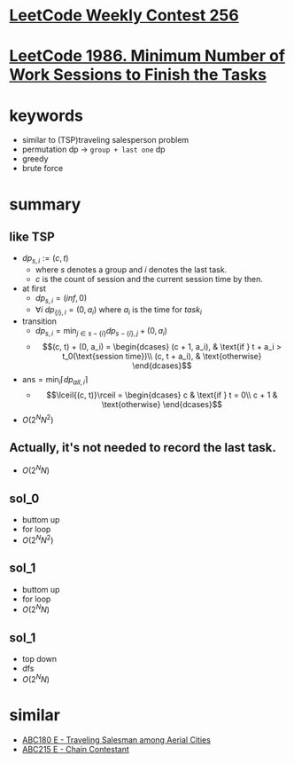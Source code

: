# [LeetCode Weekly Contest 256](https://leetcode.com/contest/weekly-contest-256)



# [LeetCode 1986. Minimum Number of Work Sessions to Finish the Tasks](https://leetcode.com/problems/minimum-number-of-work-sessions-to-finish-the-tasks/)



# keywords
- similar to (TSP)traveling salesperson problem
- permutation dp -> `group + last one` dp
- greedy
- brute force



# summary
## like TSP
- $dp_{s, i} := (c, t)$
  - where $s$ denotes a group and $i$ denotes the last task.
  - $c$ is the count of session and the current session time by then.
- at first
  - $dp_{s, i} = (inf, 0)$
  - $\forall{i}\ dp_{\{i\}, i} = (0, a_i)$ where $a_i$ is the time for $task_i$
- transition
  - $dp_{s, i} = \min_{j \in s - \{i\}}{dp_{s - \{i\}, j} + (0, a_i)}$
  - $$(c, t) + (0, a_i) =
    \begin{dcases}
    (c + 1, a_i), & \text{if } t + a_i > t_0(\text{session time})\\
    (c, t + a_i), & \text{otherwise}
    \end{dcases}$$
- $\text{ans} = \min_{i}\lceil{dp_{all, i}}\rceil$
  - $$\lceil{(c, t)}\rceil =
    \begin{dcases}
    c & \text{if } t = 0\\
    c + 1 & \text{otherwise}
    \end{dcases}$$
- $O(2^NN^2)$

## Actually, it's not needed to record the last task.
- $O(2^NN)$



## sol_0
- buttom up
- for loop
- $O(2^NN^2)$


## sol_1
- buttom up
- for loop
- $O(2^NN)$


## sol_1
- top down
- dfs
- $O(2^NN)$





# similar
- [ABC180 E - Traveling Salesman among Aerial Cities](https://atcoder.jp/contests/abc180/tasks/abc180_e)
- [ABC215 E - Chain Contestant](https://atcoder.jp/contests/abc215/tasks/abc215_e)
